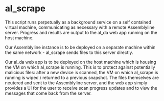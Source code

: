 # al_scrape
This script runs perpetually as a background service on a self contained virtual machine, communicating as necessary
with a remote Assemblyline server. Progress and results are output to the al_da web app running on the host machine.

Our Assemblyline instance is to be deployed on a separate machine within the same network - al_scrape sends files to
this server directly.

Our al_da web app is to be deployed on the host machine which is housing the VM on which al_scrape is running. This is
to protect against potentially malicious files: after a new device is scanned, the VM on which al_scrape is running is
wiped / returned to a previous snapshot. The files themselves are neutered and sent to the Assemblyline server, and the
web app simply provides a UI for the user to receive scan progress updates and to view the messages that come back from
the server.
